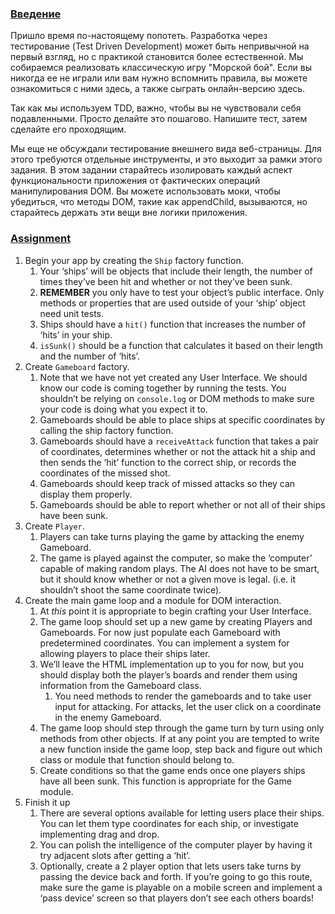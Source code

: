 <section id="assignment">
<h3><a href="#assignment" class="anchor-link">Введение</a></h3>
  <p>
Пришло время по-настоящему попотеть. Разработка через тестирование (Test Driven Development) может быть непривычной на первый взгляд, но с практикой становится более естественной. Мы собираемся реализовать классическую игру "Морской бой". Если вы никогда ее не играли или вам нужно вспомнить правила, вы можете ознакомиться с ними здесь, а также сыграть онлайн-версию здесь.

Так как мы используем TDD, важно, чтобы вы не чувствовали себя подавленными. Просто делайте это пошагово. Напишите тест, затем сделайте его проходящим.

Мы еще не обсуждали тестирование внешнего вида веб-страницы. Для этого требуются отдельные инструменты, и это выходит за рамки этого задания. В этом задании старайтесь изолировать каждый аспект функциональности приложения от фактических операций манипулирования DOM. Вы можете использовать моки, чтобы убедиться, что методы DOM, такие как appendChild, вызываются, но старайтесь держать эти вещи вне логики приложения.</p>
  <h3><a href="#assignment" class="anchor-link">Assignment</a></h3>

  <div class="lesson-content__panel">
    <ol>
      <li>Begin your app by creating the <code>Ship</code> factory function.
        <ol>
          <li>Your ‘ships’ will be objects that include their length, the number of times they’ve been hit and whether or not they’ve been sunk.</li>
          <li><strong>REMEMBER</strong> you only have to test your object’s public interface.  Only methods or properties that are used outside of your ‘ship’ object need unit tests.</li>
          <li>Ships should have a <code>hit()</code> function that increases the number of ‘hits’ in your ship.</li>
          <li><code>isSunk()</code> should be a function that calculates it based on their length and the number of ‘hits’.</li>
        </ol>
      </li>
      <li>Create <code>Gameboard</code> factory.
        <ol>
          <li>Note that we have not yet created any User Interface.  We should know our code is coming together by running the tests.  You shouldn’t be relying on <code>console.log</code> or DOM methods to make sure your code is doing what you expect it to.</li>
          <li>Gameboards should be able to place ships at specific coordinates by calling the ship factory function.</li>
          <li>Gameboards should have a <code>receiveAttack</code> function that takes a pair of coordinates, determines whether or not the attack hit a ship and then sends the ‘hit’ function to the correct ship, or records the coordinates of the missed shot.</li>
          <li>Gameboards should keep track of missed attacks so they can display them properly.</li>
          <li>Gameboards should be able to report whether or not all of their ships have been sunk.</li>
        </ol>
      </li>
      <li>Create <code>Player</code>.
        <ol>
          <li>Players can take turns playing the game by attacking the enemy Gameboard.</li>
          <li>The game is played against the computer, so make the ‘computer’ capable of making random plays.  The AI does not have to be smart, but it should know whether or not a given move is legal. (i.e. it shouldn’t shoot the same coordinate twice).</li>
        </ol>
      </li>
      <li>Create the main game loop and a module for DOM interaction.
        <ol>
          <li>At <em>this</em> point it is appropriate to begin crafting your User Interface.</li>
          <li>The game loop should set up a new game by creating Players and Gameboards.  For now just populate each Gameboard with predetermined coordinates.  You can implement a system for allowing players to place their ships later.</li>
          <li>We’ll leave the HTML implementation up to you for now, but you should display both the player’s boards and render them using information from the Gameboard class.
            <ol>
              <li>You need methods to render the gameboards and to take user input for attacking.  For attacks, let the user click on a coordinate in the enemy Gameboard.</li>
            </ol>
          </li>
          <li>The game loop should step through the game turn by turn using only methods from other objects.  If at any point you are tempted to write a new function inside the game loop, step back and figure out which class or module that function should belong to.</li>
          <li>Create conditions so that the game ends once one players ships have all been sunk.  This function is appropriate for the Game module.</li>
        </ol>
      </li>
      <li>Finish it up
        <ol>
          <li>There are several options available for letting users place their ships.  You can let them type coordinates for each ship, or investigate implementing drag and drop.</li>
          <li>You can polish the intelligence of the computer player by having it try adjacent slots after getting a ‘hit’.</li>
          <li>Optionally, create a 2 player option that lets users take turns by passing the device back and forth.  If you’re going to go this route, make sure the game is playable on a mobile screen and implement a ‘pass device’ screen so that players don’t see each others boards!</li>
        </ol>
      </li>
    </ol>
  </div>
</section>